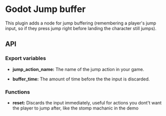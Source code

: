 # Godot Jump buffer

This plugin adds a node for jump buffering (remembering a player's jump input, so if they press jump right before landing the character still jumps).

## API

### Export variables

- **jump_action_name:** The name of the jump action in your game.

- **buffer_time:** The amount of time before the the input is discarded.

### Functions

- **reset:** Discards the input immediately, useful for actions you dont't want the player to jump after, like the stomp machanic in the demo
